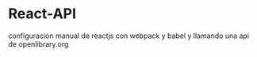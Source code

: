 # React-API
configuracion manual de reactjs con webpack y babel y llamando una api de openlibrary.org
